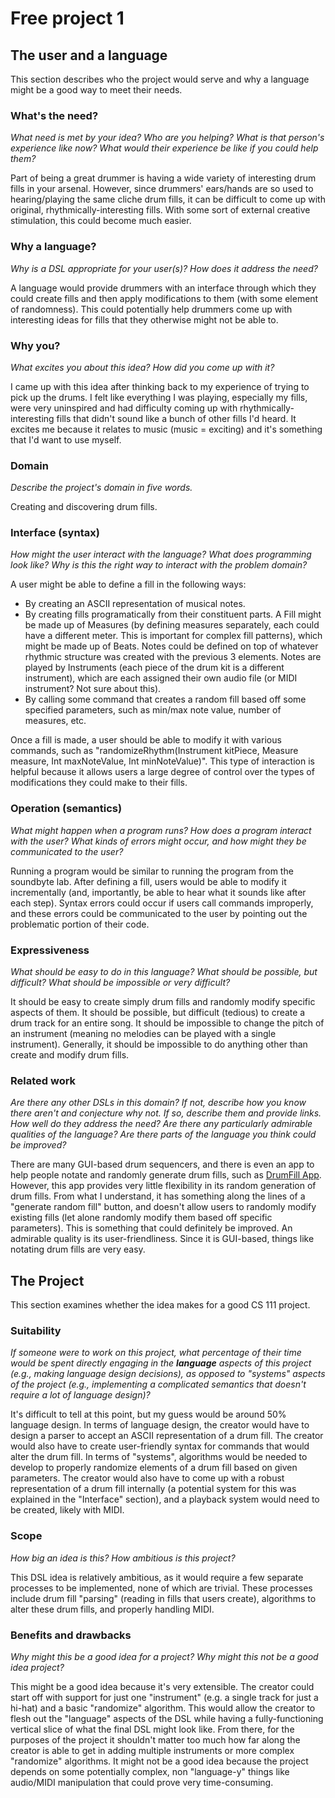# Free project 1

## The user and a language
This section describes who the project would serve and why a language might be a
good way to meet their needs.


### What's the need?
_What need is met by your idea? Who are you helping? What is that person's
experience like now? What would their experience be like if you could help 
them?_

Part of being a great drummer is having a wide variety of interesting drum fills in your arsenal.  However, since drummers' ears/hands are so used to hearing/playing the same cliche drum fills, it can be difficult to come up with original, rhythmically-interesting fills.  With some sort of external creative stimulation, this could become much easier.

### Why a language?
_Why is a DSL appropriate for your user(s)? How does it address the need?_

A language would provide drummers with an interface through which they could create fills and then apply modifications to them (with some element of randomness).  This could potentially help drummers come up with interesting ideas for fills that they otherwise might not be able to.

### Why you?
_What excites you about this idea? How did you come up with it?_

I came up with this idea after thinking back to my experience of trying to pick up the drums.  I felt like everything I was playing, especially my fills, were very uninspired and had difficulty coming up with rhythmically-interesting fills that didn't sound like a bunch of other fills I'd heard.  It excites me because it relates to music (music = exciting) and it's something that I'd want to use myself.

### Domain
_Describe the project's domain in five words._

Creating and discovering drum fills.

### Interface (syntax)
_How might the user interact with the language? What does programming look 
like? Why is this the right way to interact with the problem domain?_ 

A user might be able to define a fill in the following ways:
- By creating an ASCII representation of musical notes. 
- By creating fills programatically from their constituent parts.  A Fill might be made up of Measures (by defining measures separately, each could have a different meter.  This is important for complex fill patterns), which might be made up of Beats.  Notes could be defined on top of whatever rhythmic structure was created with the previous 3 elements.  Notes are played by Instruments (each piece of the drum kit is a different instrument), which are each assigned their own audio file (or MIDI instrument?  Not sure about this).
- By calling some command that creates a random fill based off some specified parameters, such as min/max note value, number of measures, etc.

Once a fill is made, a user should be able to modify it with various commands, such as "randomizeRhythm(Instrument kitPiece, Measure measure, Int maxNoteValue, Int minNoteValue)".  This type of interaction is helpful because it allows users a large degree of control over the types of modifications they could make to their fills.

### Operation (semantics)
_What might happen when a program runs? How does a program interact with the
user? What kinds of errors might occur, and how might they be communicated to
the user?_

Running a program would be similar to running the program from the soundbyte lab.  After defining a fill, users would be able to modify it incrementally (and, importantly, be able to hear what it sounds like after each step).  Syntax errors could occur if users call commands improperly, and these errors could be communicated to the user by pointing out the problematic portion of their code.

### Expressiveness
_What should be easy to do in this language? What should be possible, but
difficult? What should be impossible or very difficult?_

It should be easy to create simply drum fills and randomly modify specific aspects of them.  It should be possible, but difficult (tedious) to create a drum track for an entire song.  It should be impossible to change the pitch of an instrument (meaning no melodies can be played with a single instrument).  Generally, it should be impossible to do anything other than create and modify drum fills.

### Related work
_Are there any other DSLs in this domain? If not, describe how you know there
aren't and conjecture why not. If so, describe them and provide links. How well 
do they address the need? Are there any particularly admirable qualities of the
language? Are there parts of the language you think could be improved?_

There are many GUI-based drum sequencers, and there is even an app to help people notate and randomly generate drum fills, such as [DrumFill App](http://www.drummerworld.com/forums/showthread.php?t=96465).   However, this app provides very little flexibility in its random generation of drum fills.  From what I understand, it has something along the lines of a "generate random fill" button, and doesn't allow users to randomly modify existing fills (let alone randomly modify them based off specific parameters).  This is something that could definitely be improved.  An admirable quality is its user-friendliness.  Since it is GUI-based, things like notating drum fills are very easy.

## The Project
This section examines whether the idea makes for a good CS 111 project.


### Suitability
_If someone were to work on this project, what percentage of their time would be
spent directly engaging in the **language** aspects of this project (e.g.,
making language design decisions), as opposed to "systems" aspects of the
project (e.g., implementing a complicated semantics that doesn't require a lot
of language design)?_

It's difficult to tell at this point, but my guess would be around 50% language design.  In terms of language design, the creator would have to design a parser to accept an ASCII representation of a drum fill.  The creator would also have to create user-friendly syntax for commands that would alter the drum fill.   In terms of "systems", algorithms would be needed to develop to properly randomize elements of a drum fill based on given parameters.  The creator would also have to come up with a robust representation of a drum fill internally (a potential system for this was explained in the "Interface" section), and a playback system would need to be created, likely with MIDI.

###  Scope
_How big an idea is this? How ambitious is this project?_

This DSL idea is relatively ambitious, as it would require a few separate processes to be implemented, none of which are trivial.  These processes include drum fill "parsing" (reading in fills that users create), algorithms to alter these drum fills, and properly handling MIDI.

### Benefits and drawbacks
_Why might this be a good idea for a project? Why might this not be a good idea 
project?_

This might be a good idea because it's very extensible.  The creator could start off with support for just one "instrument" (e.g. a single track for just a hi-hat) and a basic "randomize" algorithm.  This would allow the creator to flesh out the "language" aspects of the DSL while having a fully-functioning vertical slice of what the final DSL might look like.  From there, for the purposes of the project it shouldn't matter too much how far along the creator is able to get in adding multiple instruments or more complex "randomize" algorithms.
It might not be a good idea because the project depends on some potentially complex, non "language-y" things like audio/MIDI manipulation that could prove very time-consuming.
